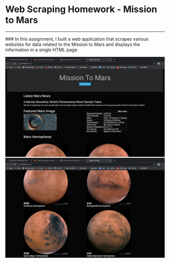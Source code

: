 # Web Scraping Homework - Mission to Mars
<hr>
### In this assignment, I built a web application that scrapes various websites for data related to the Mission to Mars and displays the information in a single HTML page.


![Screenshot of webpage](https://github.com/luciennekaplan/web-scraping-challenge/blob/main/Mars%20Scraping%20Website%201.png)
![Screenshot of webpage 2](https://github.com/luciennekaplan/web-scraping-challenge/blob/main/Mars%20Scraping%20Website%202.png)
